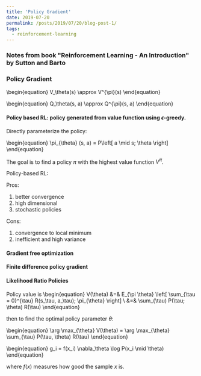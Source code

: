 ```yaml
---
title: 'Policy Gradient'
date: 2019-07-20
permalink: /posts/2019/07/20/blog-post-1/
tags:
  - reinforcement-learning
---
```


### Notes from book "Reinforcement Learning - An Introduction" by Sutton and Barto

### Policy Gradient

\begin{equation}
V_\theta(s) \approx V^{\pi}(s)
\end{equation}

\begin{equation}
Q_\theta(s, a) \approx Q^{\pi}(s, a)
\end{equation}

#### Policy based RL: policy generated from value function using $\epsilon$-greedy.

Directly parameterize the policy:

\begin{equation}
\pi_{\theta} (s, a) = P\left[ a \mid s; \theta \right]
\end{equation}

The goal is to find a policy $\pi$ with the highest value function $V^{\pi}$.

Policy-based RL:

Pros:
1. better convergence
2. high dimensional
3. stochastic policies

Cons:
1. convergence to local minimum
2. inefficient and high variance

#### Gradient free optimization

#### Finite difference policy gradient

#### Likelihood Ratio Policies

Policy value is
\begin{equation}
V(\theta) &=& E_{\pi \theta} \left[ \sum_{\tau = 0}^{\tau} R(s_\tau, a_\tau); \pi_{\theta} \right] \\
&=& \sum_{\tau) P(\tau; \theta) R(\tau)
\end{equation}

then to find the optimal policy parameter $\theta$:

\begin{equation}
\arg \max_{\theta} V(\theta) = \arg \max_{\theta} \sum_{\tau} P(\tau, \theta) R(\tau)
\end{equation}

\begin{equation}
g_i = f(x_i) \nabla_\theta \log P(x_i \mid \theta)
\end{equation}

where $f(x)$ measures how good the sample $x$ is.
